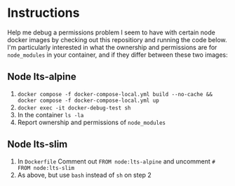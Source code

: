 # Instructions

Help me debug a permissions problem I seem to have with certain node docker images by checking out this repositiory and running the code below. I'm particularly interested in what the ownership and permissions are for `node_modules` in your container, and if they differ between these two images:

## Node lts-alpine

1. `docker compose -f docker-compose-local.yml build --no-cache && docker compose -f docker-compose-local.yml up`
2. `docker exec -it docker-debug-test sh`
3. In the container `ls -la`
4. Report ownership and permissions of `node_modules`

## Node lts-slim

1. In `Dockerfile` Comment out `FROM node:lts-alpine` and uncomment `# FROM node:lts-slim`
2. As above, but use `bash` instead of `sh` on step 2
